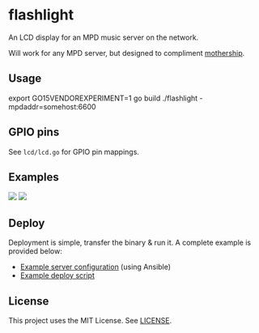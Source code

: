 # flashlight

An LCD display for an MPD music server on the network.

Will work for any MPD server, but designed to compliment
[mothership][mothership].

## Usage

  export GO15VENDOREXPERIMENT=1
  go build
  ./flashlight -mpdaddr=somehost:6600

## GPIO pins

See `lcd/lcd.go` for GPIO pin mappings.

## Examples

![](https://user-images.githubusercontent.com/101193/28341797-0bc76894-6c0d-11e7-83cb-b49263554768.jpg)
![](https://user-images.githubusercontent.com/101193/28341800-1317cc7e-6c0d-11e7-89da-a37be3303e06.jpg)

## Deploy

Deployment is simple, transfer the binary & run it. A complete example is
provided below:

* [Example server configuration](https://github.com/zefer/ansible/tree/master/roles/flashlight)
  (using Ansible)
* [Example deploy script](bin/deploy)

## License

This project uses the MIT License. See [LICENSE](LICENSE).

[mothership]: https://github.com/zefer/mothership
